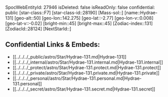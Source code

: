 ﻿---
location: [-2.77,-142.275,50]
type: Star
tags:
- astro/Star

---
SpocWebEntityId: 27946
isDeleted: false
isReadOnly: false
confidential: public
[star-class::F7]
[star-class-id::28190]
[Mass-sol::]
[name::Hydrae-131]
[geo-alt::50]
[geo-lon::142.275]
[geo-lat::-2.77]
[geo-lon-v::0.008]
[geo-lat-v::-0.02]
[bright-min::45]
[bright-max::45]
[Zodiac-index::131]
[ZodiacId::28124]
[NextStarId::]



## Confidential Links & Embeds: 
- [[../../../_public/astro/Star/Hydrae-131.md|Hydrae-131]] 
- [[../../../_internal/astro/Star/Hydrae-131.internal.md|Hydrae-131.internal]] 
- [[../../../_protect/astro/Star/Hydrae-131.protect.md|Hydrae-131.protect]] 
- [[../../../_private/astro/Star/Hydrae-131.private.md|Hydrae-131.private]] 
- [[../../../_personal/astro/Star/Hydrae-131.personal.md|Hydrae-131.personal]] 
- [[../../../_secret/astro/Star/Hydrae-131.secret.md|Hydrae-131.secret]]

